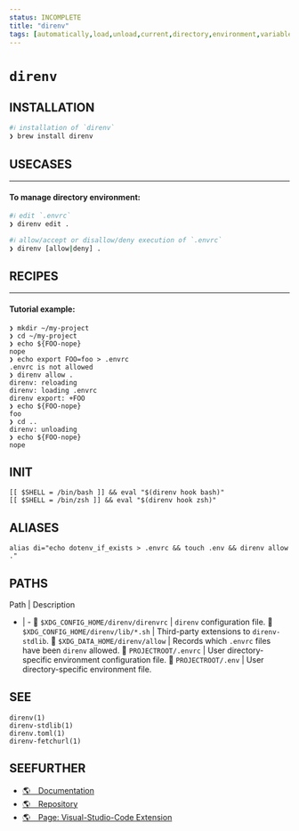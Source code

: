 ```yaml
---
status: INCOMPLETE
title: "direnv"
tags: [automatically,load,unload,current,directory,environment,variables]
---
```


# `direnv`

## INSTALLATION


```bash
#ℹ︎ installation of `direnv`
❯ brew install direnv
```


## USECASES

----
#### To manage directory environment:


```bash
#ℹ︎ edit `.envrc`
❯ direnv edit .
```


```bash
#ℹ︎ allow/accept or disallow/deny execution of `.envrc`
❯ direnv [allow|deny] .
```


## RECIPES

----
#### Tutorial example:

    ❯ mkdir ~/my-project
    ❯ cd ~/my-project
    ❯ echo ${FOO-nope}
    nope
    ❯ echo export FOO=foo > .envrc
    .envrc is not allowed
    ❯ direnv allow .
    direnv: reloading
    direnv: loading .envrc
    direnv export: +FOO
    ❯ echo ${FOO-nope}
    foo
    ❯ cd ..
    direnv: unloading
    ❯ echo ${FOO-nope}
    nope


## INIT

    [[ $SHELL = /bin/bash ]] && eval "$(direnv hook bash)"
    [[ $SHELL = /bin/zsh ]] && eval "$(direnv hook zsh)"

## ALIASES

    alias di="echo dotenv_if_exists > .envrc && touch .env && direnv allow ."


## PATHS

Path | Description
- | -
📂 `$XDG_CONFIG_HOME/direnv/direnvrc` | `direnv` configuration file.
📂 `$XDG_CONFIG_HOME/direnv/lib/*.sh` | Third-party extensions to `direnv-stdlib`.
📂 `$XDG_DATA_HOME/direnv/allow` | Records which `.envrc` files have been `direnv` allowed.
📂 `PROJECTROOT/.envrc` | User directory-specific environment configuration file.
📂 `PROJECTROOT/.env` | User directory-specific environment file.

## SEE

    direnv(1)
    direnv-stdlib(1)
    direnv.toml(1)
    direnv-fetchurl(1)

## SEEFURTHER

- [🌎 Documentation](https://github.com/direnv/direnv/wiki)
- [🌎 Repository](https://github.com/direnv/direnv)
- [🌎 Page: Visual-Studio-Code Extension](https://marketplace.visualstudio.com/items?itemName=Rubymaniac.vscode-direnv)
